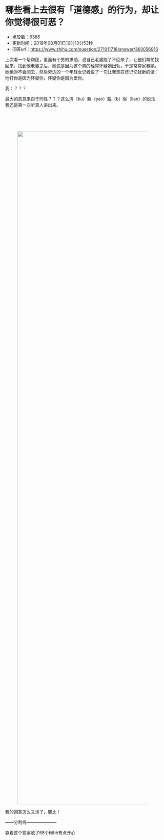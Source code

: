 # 哪些看上去很有「道德感」的行为，却让你觉得很可恶？
- 点赞数：6386
- 更新时间：2018年08月01日10时10分53秒
- 回答url：https://www.zhihu.com/question/271011718/answer/360056916
<body>
 <p data-pid="u6snBoA8">上次看一个帮帮团，里面有个男的求助，说自己老婆跑了不回来了，让他们帮忙找回来，找到他老婆之后，她说是因为这个男的经常怀疑她出轨，于是常常家暴她，她绝对不会回去，然后旁边的一个年轻女记者说了一句让我现在还记忆犹新的话：他打你是因为怀疑你，怀疑你是因为爱你。</p>
 <p data-pid="Xd3EioDU">我：？？？</p>
 <p data-pid="70HItaEX">最大的恶意来自于同性？？？这么清（bu）新（yao）脱（b）俗（lian）的说法我还是第一次听真人讲出来。</p>
 <p class="ztext-empty-paragraph"><br></p>
 <br>
 <figure data-size="normal">
  <img src="https://pica.zhimg.com/50/v2-c78b23b00df3c249f2992733030c0e27_720w.jpg?source=1940ef5c" data-rawwidth="2195" data-rawheight="256" data-size="normal" data-original-token="v2-c78b23b00df3c249f2992733030c0e27" class="origin_image zh-lightbox-thumb" width="2195" data-original="https://picx.zhimg.com/v2-c78b23b00df3c249f2992733030c0e27_r.jpg?source=1940ef5c">
 </figure>
 <p data-pid="Xfk_Jm8N">我的回答怎么又活了，耶比！</p>
 <p data-pid="5Xp051to">––––分割线———————</p>
 <p data-pid="eJJiTUj8">靠着这个答案收了68个粉hh有点开心</p>
</body>